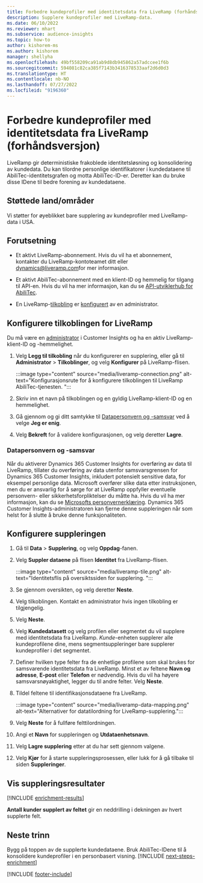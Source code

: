 ```yaml
---
title: Forbedre kundeprofiler med identitetsdata fra LiveRamp (forhåndsversjon)
description: Supplere kundeprofiler med LiveRamp-data.
ms.date: 06/10/2022
ms.reviewer: mhart
ms.subservice: audience-insights
ms.topic: how-to
author: kishorem-ms
ms.author: kishorem
manager: shellyha
ms.openlocfilehash: 49bf558209ca91ab9d8db945862a57adccee1f6b
ms.sourcegitcommit: 594081c82ca385f7143b3416378533aaf2d6d0d3
ms.translationtype: HT
ms.contentlocale: nb-NO
ms.lasthandoff: 07/27/2022
ms.locfileid: "9196360"
---
```

# <a name="enrich-customer-profiles-with-identity-data-from-liveramp-preview"></a>Forbedre kundeprofiler med identitetsdata fra LiveRamp (forhåndsversjon)

LiveRamp gir deterministiske frakoblede identitetsløsning og konsolidering av kundedata. Du kan tilordne personlige identifikatorer i kundedataene til AbiliTec-identitetsgrafen og motta AbiliTec-ID-er. Deretter kan du bruke disse IDene til bedre forening av kundedataene.

## <a name="supported-countriesregions"></a>Støttede land/områder

Vi støtter for øyeblikket bare supplering av kundeprofiler med LiveRamp-data i USA.

## <a name="prerequisites"></a>Forutsetning

- Et aktivt LiveRamp-abonnement. Hvis du vil ha et abonnement, kontakter du LiveRamp-kontoteamet ditt eller [dynamics@liveramp.com](mailto:dynamics@liveramp.com)for mer informasjon.

- Et aktivt AbiliTec-abonnement med en klient-ID og hemmelig for tilgang til API-en. Hvis du vil ha mer informasjon, kan du se [API-utviklerhub for AbiliTec](https://developers.liveramp.com/abilitec-api/).

- En LiveRamp-[tilkobling](connections.md) er [konfigurert](#configure-the-connection-for-liveramp) av en administrator.

## <a name="configure-the-connection-for-liveramp"></a>Konfigurere tilkoblingen for LiveRamp

Du må være en [administrator](permissions.md#admin) i Customer Insights og ha en aktiv LiveRamp-klient-ID og -hemmelighet.

1. Velg **Legg til tilkobling** når du konfigurerer en supplering, eller gå til **Administrator** > **Tilkoblinger**, og velg **Konfigurer** på LiveRamp-flisen.

   :::image type="content" source="media/liveramp-connection.png" alt-text="Konfigurasjonsrute for å konfigurere tilkoblingen til LiveRamp AbiliTec-tjenesten. ":::

1. Skriv inn et navn på tilkoblingen og en gyldig LiveRamp-klient-ID og en hemmelighet.

1. Gå gjennom og gi ditt samtykke til [Datapersonvern og -samsvar](#data-privacy-and-compliance) ved å velge **Jeg er enig**.

1. Velg **Bekreft** for å validere konfigurasjonen, og velg deretter **Lagre**.

### <a name="data-privacy-and-compliance"></a>Datapersonvern og -samsvar

Når du aktiverer Dynamics 365 Customer Insights for overføring av data til LiveRamp, tillater du overføring av data utenfor samsvarsgrensen for Dynamics 365 Customer Insights, inkludert potensielt sensitive data, for eksempel personlige data. Microsoft overfører slike data etter instruksjonen, men du er ansvarlig for å sørge for at LiveRamp oppfyller eventuelle personvern- eller sikkerhetsforpliktelser du måtte ha. Hvis du vil ha mer informasjon, kan du se [Microsofts personvernerklæring](https://go.microsoft.com/fwlink/?linkid=396732). Dynamics 365 Customer Insights-administratoren kan fjerne denne suppleringen når som helst for å slutte å bruke denne funksjonaliteten.

## <a name="configure-the-enrichment"></a>Konfigurere suppleringen

1. Gå til **Data** > **Supplering**, og velg **Oppdag**-fanen.

1. Velg **Suppler dataene** på flisen **Identitet** fra LiveRamp-flisen.

   :::image type="content" source="media/liveramp-tile.png" alt-text="Identitetsflis på oversiktssiden for supplering. ":::

1. Se gjennom oversikten, og velg deretter **Neste**.

1. Velg tilkoblingen. Kontakt en administrator hvis ingen tilkobling er tilgjengelig.

1. Velg **Neste**.

1. Velg **Kundedatasett** og velg profilen eller segmentet du vil supplere med identitetsdata fra LiveRamp. *Kunde*-enheten supplerer alle kundeprofilene dine, mens segmentsuppleringer bare supplerer kundeprofiler i det segmentet.

1. Definer hvilken type felter fra de enhetlige profilene som skal brukes for samsvarende identitetsdata fra LiveRamp. Minst et av feltene **Navn og adresse**, **E-post** eller **Telefon** er nødvendig. Hvis du vil ha høyere samsvarsnøyaktighet, legger du til andre felter. Velg **Neste**.

1. Tildel feltene til identifikasjonsdataene fra LiveRamp.

   :::image type="content" source="media/liveramp-data-mapping.png" alt-text="Alternativer for datatilordning for LiveRamp-supplering.":::

1. Velg **Neste** for å fullføre felttilordningen.

1. Angi et **Navn** for suppleringen og **Utdataenhetsnavn**.

1. Velg **Lagre supplering** etter at du har sett gjennom valgene.

1. Velg **Kjør** for å starte suppleringsprosessen, eller lukk for å gå tilbake til siden **Suppleringer**.

## <a name="view-enrichment-results"></a>Vis suppleringsresultater

[!INCLUDE [enrichment-results](includes/enrichment-results.md)]

**Antall kunder supplert av feltet** gir en neddrilling i dekningen av hvert supplerte felt.

## <a name="next-steps"></a>Neste trinn

Bygg på toppen av de supplerte kundedataene. Bruk AbiliTec-IDene til å konsolidere kundeprofiler i en personbasert visning.
[!INCLUDE [next-steps-enrichment](includes/next-steps-enrichment.md)]

[!INCLUDE [footer-include](includes/footer-banner.md)]
